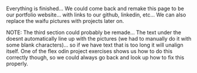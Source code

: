 Everything is finished... We could come back and remake this page to be our portfolio website... with links to our github, linkedin, etc... We can also replace the waifu pictures with projects later on.

NOTE: The third section could probably be remade... The text under the doesnt automatically line up with the pictures (we had to manually do it with some blank characters)... so if we have text that is too long it will unalign itself. One of the flex odin project exercises shows us how to do this correctly though, so we could always go back and look up how to fix this properly.